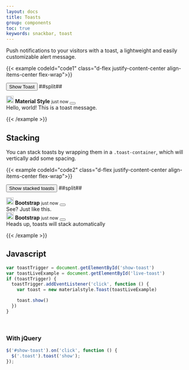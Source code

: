 ```yaml
---
layout: docs
title: Toasts
group: components
toc: true
keywords: snackbar, toast
---
```


<p class="fs-4 ms-0 mb-4 text-secondary">Push notifications to your visitors with a toast, a lightweight and easily customizable alert message.</p>

{{< example codeId="code1" class="d-flex justify-content-center align-items-center flex-wrap">}}

<button class="btn btn-success" id="show-toast">Show Toast</button>
##split##
<div class="position-fixed bottom-0 end-0 p-3" style="z-index: 11">
  <div id="live-toast" class="toast bg-dark text-white" role="alert" aria-live="assertive" aria-atomic="true">
    <div class="toast-header bg-dark">
      <img src="https://materialstyle.github.io/assets/images/MSIconNewColorV2.svg" class="rounded me-2"
           alt="Material Style Icon" width="20">
      <strong class="me-auto text-white">Material Style</strong>
      <small class="text-white">just now</small>
      <button type="button" class="btn-close btn-close-white" data-bs-dismiss="toast" aria-label="Close">
      </button>
    </div>
    <div class="toast-body">
      Hello, world! This is a toast message.
    </div>
  </div>
</div>

{{< /example >}}

## Stacking
You can stack toasts by wrapping them in a ```.toast-container```, which will vertically add 
some spacing.

{{< example codeId="code2" class="d-flex justify-content-center align-items-center flex-wrap">}}

<button class="btn btn-success" id="show-stacked-toasts">Show stacked toasts</button>
##split##
<div class="toast-container position-fixed top-0 end-0 p-3">
  <div id="stacked-toast-1" class="toast bg-white" role="alert" aria-live="assertive" aria-atomic="true">
    <div class="toast-header text-bg-green">
      <img src="https://materialstyle.github.io/assets/images/MSIconNewColorV2.svg" 
           class="rounded me-2" alt="Material Style Icon" width="20">
      <strong class="me-auto">Bootstrap</strong>
      <small class="text-white">just now</small>
      <button type="button" class="btn-close btn-close-white" data-bs-dismiss="toast" aria-label="Close"></button>
    </div>
    <div class="toast-body">
      See? Just like this.
    </div>
  </div>

  <div id="stacked-toast-2" class="toast bg-white" role="alert" aria-live="assertive" aria-atomic="true">
    <div class="toast-header text-bg-indigo">
      <img src="https://materialstyle.github.io/assets/images/MSIconNewColorV2.svg" 
           class="rounded me-2" alt="Material Style Icon" width="20">
      <strong class="me-auto">Bootstrap</strong>
      <small class="text-white">just now</small>
      <button type="button" class="btn-close btn-close-white" data-bs-dismiss="toast" aria-label="Close"></button>
    </div>
    <div class="toast-body">
      Heads up, toasts will stack automatically
    </div>
  </div>
</div>

{{< /example >}}

## Javascript
```javascript
var toastTrigger = document.getElementById('show-toast')
var toastLiveExample = document.getElementById('live-toast')
if (toastTrigger) {
  toastTrigger.addEventListener('click', function () {
    var toast = new materialstyle.Toast(toastLiveExample)

    toast.show()
  })
}
```

<br>

### With jQuery
```javascript
$('#show-toast').on('click', function () {
  $('.toast').toast('show');
});
```
